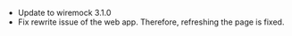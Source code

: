 - Update to wiremock 3.1.0
- Fix rewrite issue of the web app. Therefore, refreshing the page is fixed.

